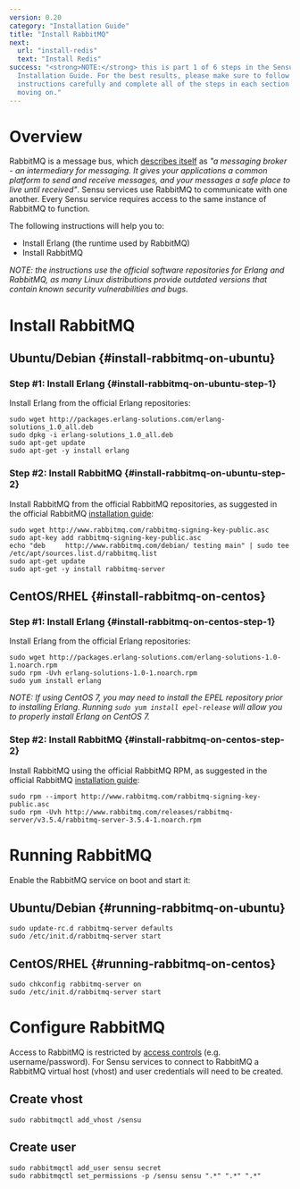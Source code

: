 ```yaml
---
version: 0.20
category: "Installation Guide"
title: "Install RabbitMQ"
next:
  url: "install-redis"
  text: "Install Redis"
success: "<strong>NOTE:</strong> this is part 1 of 6 steps in the Sensu
  Installation Guide. For the best results, please make sure to follow the
  instructions carefully and complete all of the steps in each section before
  moving on."
---
```


# Overview

RabbitMQ is a message bus, which [describes itself](http://www.rabbitmq.com/features.html) as _"a messaging broker - an intermediary for messaging. It gives your applications a common platform to send and receive messages, and your messages a safe place to live until received"_. Sensu services use RabbitMQ to communicate with one another. Every Sensu service requires access to the same instance of RabbitMQ to function.

The following instructions will help you to:

- Install Erlang (the runtime used by RabbitMQ)
- Install RabbitMQ

_NOTE: the instructions use the official software repositories for Erlang and RabbitMQ, as many Linux distributions provide outdated versions that contain known security vulnerabilities and bugs._

# Install RabbitMQ

## Ubuntu/Debian {#install-rabbitmq-on-ubuntu}

### Step #1: Install Erlang {#install-rabbitmq-on-ubuntu-step-1}

Install Erlang from the official Erlang repositories:

~~~ shell
sudo wget http://packages.erlang-solutions.com/erlang-solutions_1.0_all.deb
sudo dpkg -i erlang-solutions_1.0_all.deb
sudo apt-get update
sudo apt-get -y install erlang
~~~

### Step #2: Install RabbitMQ {#install-rabbitmq-on-ubuntu-step-2}

Install RabbitMQ from the official RabbitMQ repositories, as suggested in the official RabbitMQ [installation guide](http://www.rabbitmq.com/install-debian.html):

~~~ shell
sudo wget http://www.rabbitmq.com/rabbitmq-signing-key-public.asc
sudo apt-key add rabbitmq-signing-key-public.asc
echo "deb     http://www.rabbitmq.com/debian/ testing main" | sudo tee /etc/apt/sources.list.d/rabbitmq.list
sudo apt-get update
sudo apt-get -y install rabbitmq-server
~~~

## CentOS/RHEL {#install-rabbitmq-on-centos}

### Step #1: Install Erlang {#install-rabbitmq-on-centos-step-1}

Install Erlang from the official Erlang repositories:

~~~ shell
sudo wget http://packages.erlang-solutions.com/erlang-solutions-1.0-1.noarch.rpm
sudo rpm -Uvh erlang-solutions-1.0-1.noarch.rpm
sudo yum install erlang
~~~

_NOTE: If using CentOS 7, you may need to install the EPEL repository prior to installing Erlang. Running `sudo yum install epel-release` will allow you to properly install Erlang on CentOS 7._

### Step #2: Install RabbitMQ {#install-rabbitmq-on-centos-step-2}

Install RabbitMQ using the official RabbitMQ RPM, as suggested in the official RabbitMQ [installation guide](http://www.rabbitmq.com/install-rpm.html):

~~~ shell
sudo rpm --import http://www.rabbitmq.com/rabbitmq-signing-key-public.asc
sudo rpm -Uvh http://www.rabbitmq.com/releases/rabbitmq-server/v3.5.4/rabbitmq-server-3.5.4-1.noarch.rpm
~~~

# Running RabbitMQ

Enable the RabbitMQ service on boot and start it:

## Ubuntu/Debian {#running-rabbitmq-on-ubuntu}

~~~ shell
sudo update-rc.d rabbitmq-server defaults
sudo /etc/init.d/rabbitmq-server start
~~~

## CentOS/RHEL {#running-rabbitmq-on-centos}

~~~ shell
sudo chkconfig rabbitmq-server on
sudo /etc/init.d/rabbitmq-server start
~~~

# Configure RabbitMQ

Access to RabbitMQ is restricted by [access controls](https://www.rabbitmq.com/access-control.html) (e.g. username/password). For Sensu services to connect to RabbitMQ a RabbitMQ virtual host (vhost) and user credentials will need to be created.

## Create vhost

~~~ shell
sudo rabbitmqctl add_vhost /sensu
~~~

## Create user

~~~ shell
sudo rabbitmqctl add_user sensu secret
sudo rabbitmqctl set_permissions -p /sensu sensu ".*" ".*" ".*"
~~~

